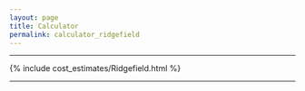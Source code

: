 ```yaml
---
layout: page
title: Calculator
permalink: calculator_ridgefield
---
```


___

{% include cost_estimates/Ridgefield.html %}

___


